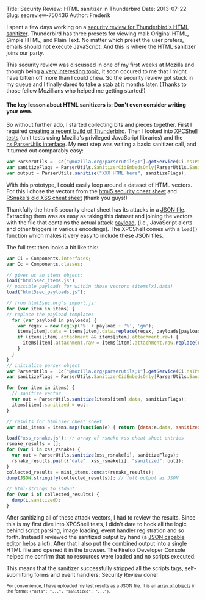 Title: Security Review: HTML sanitizer in Thunderbird
Date: 2013-07-22
Slug: secreview-750436
Author: Frederik

I spent a few days working on a [security review for
Thunderbird's HTML sanitizer](https://bugzilla.mozilla.org/show_bug.cgi?id=750436).
Thunderbird has three presets for viewing mail: Original HTML, Simple
HTML, and Plain Text. No matter which preset the user prefers, emails
should not execute JavaScript. And this is where the HTML sanitizer
joins our party.

This security review was discussed in one of my first weeks at Mozilla
and though being [a very interesting topic](https://bugzilla.mozilla.org/show_bug.cgi?id=704482), it soon occured to me that
I might have bitten off more than I could chew. So the security review got
stuck in my queue and I finally dared to take a stab at it months later.
(Thanks to those fellow Mozillians who helped me getting started!)

#### The key lesson about HTML sanitizers is: Don't even consider writing your own.

So without further ado, I started collecting bits and pieces together.
First I required [creating a recent build of Thunderbird](https://developer.mozilla.org/en-US/docs/Simple_Thunderbird_build). Then I looked into [XPCShell tests](https://developer.mozilla.org/en/docs/Writing_xpcshell-based_unit_tests)
(unit tests using Mozilla's privileged JavaScript libraries) and the [nsIParserUtils interface](https://developer.mozilla.org/en-US/docs/XPCOM_Interface_Reference/nsIParserUtils#sanitize).
My next step was writing a basic sanitizer call, and it turned out comparably
easy:

```js
var ParserUtils =  Cc["@mozilla.org/parserutils;1"].getService(Ci.nsIParserUtils);
var sanitizeFlags = ParserUtils.SanitizerCidEmbedsOnly|ParserUtils.SanitizerDropForms|ParserUtils.SanitizerDropNonCSSPresentation;
var output = ParserUtils.sanitize("XXX HTML here", sanitizeFlags);
```

With this prototype, I could easily loop around a dataset of HTML vectors.
For this I chose the vectors from the [html5 security cheat sheet](http://html5sec.org)
and [RSnake's old XSS cheat sheet](http://ha.ckers.org/xss.html)
(thank you guys!)

Thankfully the html5 security cheat sheet has its attacks in a
[JSON file](http://html5security.googlecode.com/svn/trunk/items.json).
Extracting them was as easy as taking this dataset and joining the vectors
with the file that contains the actual attack [payload](http://html5security.googlecode.com/svn/trunk/payload.json),
(i.e., JavaScript alerts and other triggers in various encodings). The
XPCShell comes with a `load()` function which makes it very easy to include these JSON files.

The full test then looks a bit like this:
```js
var Ci = Components.interfaces;
var Cc = Components.classes;

// gives us an items object:
load("html5sec_items.js");
// possible payloads for within those vectors (items[x].data)
load("html5sec_payloads.js");

// from html5sec.org's import.js:
for (var item in items) {
// replace the payload templates
  for (var payload in payloads) {
    var regex = new RegExp('%' + payload + '%', 'gm');
    items[item].data = items[item].data.replace(regex, payloads[payload]);
    if (items[item].attachment && items[item].attachment.raw) {
      items[item].attachment.raw = items[item].attachment.raw.replace(regex, payloads[payload]);
    }
  }
}
// initialize parser object
var ParserUtils =  Cc["@mozilla.org/parserutils;1"].getService(Ci.nsIParserUtils);
var sanitizeFlags = ParserUtils.SanitizerCidEmbedsOnly|ParserUtils.SanitizerDropForms|ParserUtils.SanitizerDropNonCSSPresentation;

for (var item in items) {
  // sanitize vector
  var out = ParserUtils.sanitize(items[item].data, sanitizeFlags);
  items[item].sanitized = out;
}

// results for html5sec cheat sheet
var mini_items = items.map(function(e) { return {data:e.data, sanitized:e.sanitized}; });

load("xss_rsnake.js"); // array of rsnake xss cheat sheet entries
rsnake_results = [];
for (var i in xss_rsnake) {
  var out = ParserUtils.sanitize(xss_rsnake[i], sanitizeFlags);
  rsnake_results.push({"data": xss_rsnake[i], "sanitized": out});
}
collected_results = mini_items.concat(rsnake_results);
dump(JSON.stringify(collected_results)); // full output as JSON

// html-strings to stdout:
for (var i of collected_results) {
  dump(i.sanitized);
}
```

After sanitizing all of these attack vectors, I had to review the
results. Since this is my first dive into XPCShell tests, I didn't dare
to hook all the logic behind script parsing, image loading, event
handler registration and so forth. Instead I reviewed the sanitized
output by hand (a [JSON capable editor](http://jsoneditoronline.org/)
helps a lot). After that I also put the combined output into a single HTML
file and opened it in the browser. The Firefox Developer Console
helped me confirm that no resources were loaded and no scripts executed.

This means that the sanitizer successfully stripped all the scripts
tags, self-submitting forms and event handlers:
Security Review done!

<small>For convenience, I have uploaded my test results as a JSON file. It is
an [array of objects](http://pastebin.mozilla.org/2648340) in the format `{"data": "...", "sanitized": "..."}`.</small>
